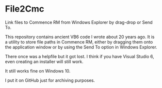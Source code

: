 # File2Cmc
Link files to Commence RM from Windows Explorer by drag-drop or Send To.

This repository contains ancient VB6 code I wrote about 20 years ago. It is a utility to store file paths in Commence RM,
either by dragging them onto the application window or by using the Send To option in Windows Explorer.

There once was a helpfile but it got lost. I think if you have Visual Studio 6, even creating an installer will still work.

It still works fine on Windows 10.

I put it on GitHub just for archiving purposes.
